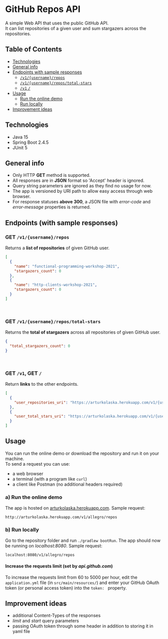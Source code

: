 # GitHub Repos API

A simple Web API that uses the public GitHub API.  
It can list repositories of a given user and sum stargazers across the repositories.

## Table of Contents

* [Technologies](#technologies)
* [General info](#general-info)
* [Endpoints with sample responses](#endpoints-with-sample-responses)
    + [`/v1/{username}/repos`](#get-v1usernamerepos)
    + [`/v1/{username}/repos/total-stars`](#get-v1usernamerepostotal-stars)
    + [`/v1` `/`](#get-v1-get-)
* [Usage](#usage)
    + [Run the online demo](#a-run-the-online-demo)
    + [Run locally](#b-run-locally)
* [Improvement ideas](#improvement-ideas)

## Technologies

* Java 15
* Spring Boot 2.4.5
* JUnit 5

## General info

* Only HTTP **GET** method is supported.
* All responses are in **JSON** format so 'Accept' header is ignored.
* Query string parameters are ignored as they find no usage for now.
* The app is versioned by URI path to allow easy access through web browser.
* For response statuses **above 300**, a JSON file with *error-code* and *error-message* properties is returned.

## Endpoints (with sample responses)

### GET `/v1/{username}/repos`

Returns a **list of repositories** of given GitHub user.

```json
[
  {
    "name": "functional-programming-workshop-2021",
    "stargazers_count": 0
  },
  {
    "name": "http-clients-workshop-2021",
    "stargazers_count": 0
  }
]
```

<br>

### GET `/v1/{username}/repos/total-stars`

Returns the **total of stargazers** across all repositories of given GitHub user.

```json
{
  "total_stargazers_count": 0
}
```

<br>

### GET `/v1`, GET `/`

Return **links** to the other endpoints.

```json
[
  {
    "user_repositories_uri": "https://arturkolaska.herokuapp.com/v1/{username}/repos"
  },
  {
    "user_total_stars_uri": "https://arturkolaska.herokuapp.com/v1/{username}/repos/total-stars"
  }
]
```

## Usage

You can run the online demo or download the repository and run it on your machine.  
To send a request you can use:

* a web browser
* a terminal (with a program like `curl`)
* a client like Postman (no additional headers required)

### a) Run the online demo

The app is hosted on [arturkolaska.herokuapp.com](https://arturkolaska.herokuapp.com). Sample request:

```
http://arturkolaska.herokuapp.com/v1/allegro/repos
```

### b) Run locally

Go to the repository folder and run `./gradlew bootRun`. The app should now be running on *localhost:8080*. Sample
request:

```
localhost:8080/v1/allegro/repos
```

#### Increase the requests limit (set by *api.github.com*)

To increase the requests limit from 60 to 5000 per hour, edit the `application.yml` file (in `src/main/resources/`) and
enter your GitHub OAuth token (or personal access token) into the `token: ` property.

## Improvement ideas

* additional Content-Types of the responses
* *limit* and *start* query parameters
* passing OAuth token through some header in addition to storing it in yaml file